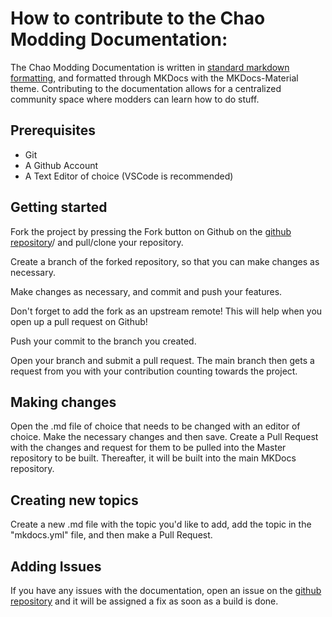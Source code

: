 # How to contribute to the Chao Modding Documentation:

The Chao Modding Documentation is written in [standard markdown formatting](https://www.markdownguide.org/cheat-sheet/), and formatted through MKDocs with the MKDocs-Material theme. Contributing to the documentation allows for a centralized community space where modders can learn how to do stuff.

## Prerequisites

* Git
* A Github Account
* A Text Editor of choice (VSCode is recommended)

## Getting started

Fork the project by pressing the Fork button on Github on the [github repository](https://github.com/NostalgiaNinja/ChaoModding_Docs)/ and pull/clone your repository.

Create a branch of the forked repository, so that you can make changes as necessary.

Make changes as necessary, and commit and push your features.  

Don't forget to add the fork as an upstream remote! This will help when you open up a pull request on Github!

Push your commit to the branch you created.

Open your branch and submit a pull request. The main branch then gets a request from you with your contribution counting towards the project.

## Making changes

Open the .md file of choice that needs to be changed with an editor of choice.  Make the necessary changes and then save. Create a Pull Request with the changes and request for them to be pulled into the Master repository to be built.  Thereafter, it will be built into the main MKDocs repository.

## Creating new topics

Create a new .md file with the topic you'd like to add, add the topic in the "mkdocs.yml" file, and then make a Pull Request.

## Adding Issues

If you have any issues with the documentation, open an issue on the [github repository](https://github.com/NostalgiaNinja/ChaoModding_Docs) and it will be assigned a fix as soon as a build is done.

